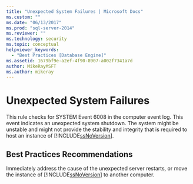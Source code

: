 ```yaml
---
title: "Unexpected System Failures | Microsoft Docs"
ms.custom: ""
ms.date: "06/13/2017"
ms.prod: "sql-server-2014"
ms.reviewer: ""
ms.technology: security
ms.topic: conceptual
helpviewer_keywords: 
  - "Best Practices [Database Engine]"
ms.assetid: 1679bf9e-a2ef-4f90-8907-a002f7341a7d
author: MikeRayMSFT
ms.author: mikeray
---
```

# Unexpected System Failures
  This rule checks for SYSTEM Event 6008 in the computer event log. This event indicates an unexpected system shutdown. The system might be unstable and might not provide the stability and integrity that is required to host an instance of [!INCLUDE[ssNoVersion](../../includes/ssnoversion-md.md)].  
  
## Best Practices Recommendations  
 Immediately address the cause of the unexpected server restarts, or move the instance of [!INCLUDE[ssNoVersion](../../includes/ssnoversion-md.md)] to another computer.  
  
  
